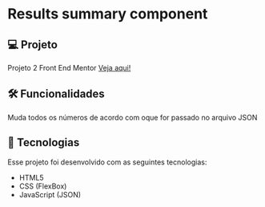 # Results summary component

## 💻 Projeto 
Projeto 2 Front End Mentor
[Veja aqui!](https://valentepg.github.io/results-summary-component-frontendmentor/)

## 🛠️ Funcionalidades
Muda todos os números de acordo com oque for passado no arquivo JSON 

## 🚀 Tecnologias 
Esse projeto foi desenvolvido com as seguintes tecnologias:

- HTML5
- CSS (FlexBox)
- JavaScript (JSON)

